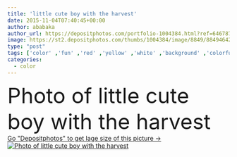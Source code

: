 ```yaml
---
title: 'little cute boy with the harvest'
date: 2015-11-04T07:40:45+00:00
author: ababaka
author_url: https://depositphotos.com/portfolio-1004384.html?ref=64678756
image: https://st2.depositphotos.com/thumbs/1004384/image/8849/88494642/api_thumb_450.jpg?forcejpeg=true
type: "post"
tags: ['color' ,'fun' ,'red' ,'yellow' ,'white' ,'background' ,'colorful' ,'small' ,'beautiful' ,'happy' ,'person' ,'one' ,'season' ,'seasonal' ,'young' ,'summer' ,'people' ,'beauty' ,'park' ,'nature' ,'outdoor' ,'leaf' ,'autumn' ,'portrait' ,'leaves' ,'cute' ,'caucasian' ,'smile' ,'orange' ,'natural' ,'tree' ,'fall' ,'apple' ,'child' ,'little' ,'face' ,'boy' ,'childhood' ,'kids' ,'kid' ,'harvest' ,'trees' ,'outside' ,'baby' ,'halloween' ,'pear' ]
categories: 
  - color
---
```

<div aling="center">
            <font size="60"> Photo of little cute boy with the harvest</font>   
</div>
<div>
    <a href='https://st2.depositphotos.com/thumbs/1004384/image/8849/88494642/api_thumb_450.jpg?forcejpeg=true?ref=64678756' target=_blank > Go "Depositphotos" to get lage size of this picture ->
        <img href='https://st2.depositphotos.com/thumbs/1004384/image/8849/88494642/api_thumb_450.jpg?forcejpeg=true?ref=64678756' src='https://st2.depositphotos.com/1004384/8849/i/950/depositphotos_88494642-stock-photo-little-cute-boy-with-the.jpg?forcejpeg=true' alt='Photo of little cute boy with the harvest' >
    </a>
</div>
